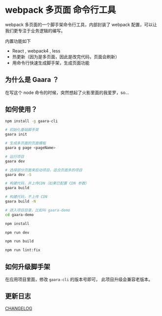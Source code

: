 # webpack 多页面 命令行工具

webpack 多页面的一个脚手架命令行工具，内部封装了 webpack 配置，可以让我们更专注于业务逻辑的编写。

内置功能如下

- React , webpack4 , less
- 热更新（因为是多页面，因此是改完代码，页面会刷新）
- 用命令行快速生成脚手架，生成页面功能

## 为什么是 Gaara ？

在写这个 node 命令的时候，突然想起了火影里面的我爱罗，so...

## 如何使用？

```bash
npm install -g gaara-cli

# 初始化基础脚手架
gaara init

# 生成多页面的页面模板
gaara g page <pageName>

# 运行项目
gaara dev

# 选择部分页面来启动项目，适合页面多的项目
gaara dev -S

# 构建代码，并上传CDN（如果已配置 CDN 参数）
gaara build

# 构建代码，不上传 CDN
gaara build -N

# 进入项目目录，比如叫 gaara-demo
cd gaara-demo

npm install

npm run dev

npm run build

npm run lint:fix
```

## 如何升级脚手架

在应用项目里面，修改 `gaara-cli` 的版本号即可， 此项目升级会兼容老版本。

## 更新日志

[CHANGELOG](./CHANGELOG.md)

